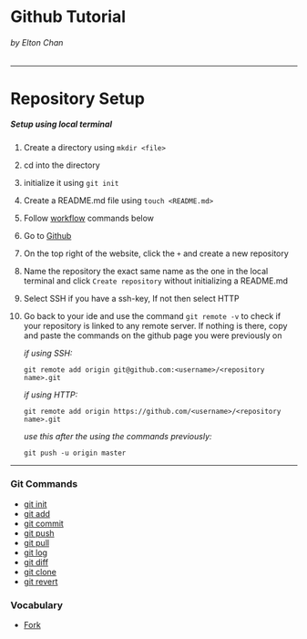 # Github Tutorial
###### *by Elton Chan*
---
# Repository Setup
##### Setup using local terminal
1. Create a directory using `mkdir <file>`
2. cd into the directory
3. initialize it using `git init`
4. Create a README.md file using `touch <README.md>`
5. Follow [workflow](#Workflow) commands below
6. Go to [Github](github.com)
7. On the top right of the website, click the `+` and create a new repository
8. Name the repository the exact same name as the one in the local terminal and click `Create repository` without initializing a README.md
9. Select SSH if you have a ssh-key, If not then select HTTP
10. Go back to your ide and use the command `git remote -v` to check if your repository is linked to any remote server. If nothing is there, copy and paste the commands on the github page you were previously on

    *if using SSH:*

    `git remote add origin git@github.com:<username>/<repository name>.git`

    *if using HTTP:*

    `git remote add origin https://github.com/<username>/<repository name>.git`

    *use this after the using the commands previously:*

    `git push -u origin master`

---
### Git Commands
* [git init](commands/git-init.md)
* [git add](commands/git-add.md)
* [git commit](commands/git-commit.md)
* [git push](commands/git-push.md)
* [git pull](commands/git-pull.md)
* [git log](commands/git-log.md)
* [git diff](commands/git-diff.md)
* [git clone](commands/git-clone.md)
* [git revert](commands/git-revert.md)

### Vocabulary
* [Fork](vocabulary/fork.md)
